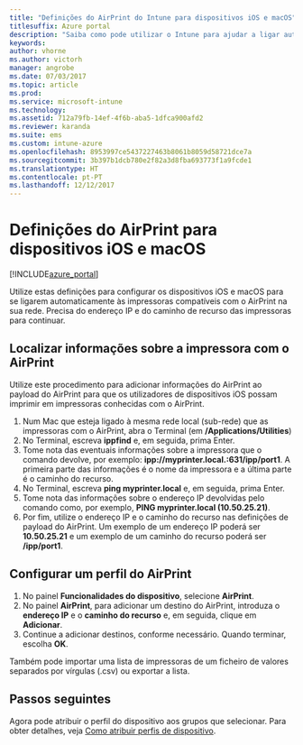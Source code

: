 ```yaml
---
title: "Definições do AirPrint do Intune para dispositivos iOS e macOS"
titlesuffix: Azure portal
description: "Saiba como pode utilizar o Intune para ajudar a ligar automaticamente os dispositivos iOS e Mac OS a impressoras compatíveis com o AirPrint.\""
keywords: 
author: vhorne
ms.author: victorh
manager: angrobe
ms.date: 07/03/2017
ms.topic: article
ms.prod: 
ms.service: microsoft-intune
ms.technology: 
ms.assetid: 712a79fb-14ef-4f6b-aba5-1dfca900afd2
ms.reviewer: karanda
ms.suite: ems
ms.custom: intune-azure
ms.openlocfilehash: 8953997ce5437227463b8061b8059d58721dce7a
ms.sourcegitcommit: 3b397b1dcb780e2f82a3d8fba693773f1a9fcde1
ms.translationtype: HT
ms.contentlocale: pt-PT
ms.lasthandoff: 12/12/2017
---
```

# <a name="airprint-settings-for-ios-and-macos-devices"></a>Definições do AirPrint para dispositivos iOS e macOS

[!INCLUDE[azure_portal](./includes/azure_portal.md)]

Utilize estas definições para configurar os dispositivos iOS e macOS para se ligarem automaticamente às impressoras compatíveis com o AirPrint na sua rede. Precisa do endereço IP e do caminho de recurso das impressoras para continuar.

## <a name="find-airprint-printer-information"></a>Localizar informações sobre a impressora com o AirPrint

Utilize este procedimento para adicionar informações do AirPrint ao payload do AirPrint para que os utilizadores de dispositivos iOS possam imprimir em impressoras conhecidas com o AirPrint.

1. Num Mac que esteja ligado à mesma rede local (sub-rede) que as impressoras com o AirPrint, abra o Terminal (em **/Applications/Utilities**)
2. No Terminal, escreva **ippfind** e, em seguida, prima Enter.
3. Tome nota das eventuais informações sobre a impressora que o comando devolve, por exemplo: **ipp://myprinter.local.:631/ipp/port1**. A primeira parte das informações é o nome da impressora e a última parte é o caminho do recurso.
4. No Terminal, escreva **ping myprinter.local** e, em seguida, prima Enter.
5. Tome nota das informações sobre o endereço IP devolvidas pelo comando como, por exemplo, **PING myprinter.local (10.50.25.21)**.
6. Por fim, utilize o endereço IP e o caminho do recurso nas definições de payload do AirPrint. Um exemplo de um endereço IP poderá ser **10.50.25.21** e um exemplo de um caminho do recurso poderá ser **/ipp/port1**.

## <a name="configure-an-airprint-profile"></a>Configurar um perfil do AirPrint

1. No painel **Funcionalidades do dispositivo**, selecione **AirPrint**.
2. No painel **AirPrint**, para adicionar um destino do AirPrint, introduza o **endereço IP** e o **caminho do recurso** e, em seguida, clique em **Adicionar**.
3. Continue a adicionar destinos, conforme necessário. Quando terminar, escolha **OK**.

Também pode importar uma lista de impressoras de um ficheiro de valores separados por vírgulas (.csv) ou exportar a lista.


## <a name="next-steps"></a>Passos seguintes

Agora pode atribuir o perfil do dispositivo aos grupos que selecionar. Para obter detalhes, veja [Como atribuir perfis de dispositivo](device-profile-assign.md).